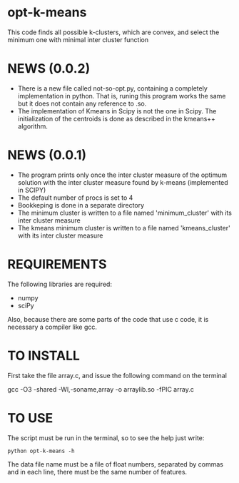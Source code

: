 opt-k-means
===========

This code finds all possible k-clusters, which are convex, and select
the minimum one with minimal inter cluster function   

NEWS (0.0.2)
===========
- There is a new file called not-so-opt.py, containing a completely
  implementation in python. That is, runing this program works the same
  but it does not contain any reference to .so.
- The implementation of Kmeans in Scipy is not the one in Scipy. The 
  initialization of the centroids is done as described in the kmeans++
  algorithm.

NEWS (0.0.1)
===========
- The program prints only once the inter cluster measure of the
  optimum solution with the inter cluster measure found by k-means
  (implemented in SCIPY)
- The default number of procs is set to 4
- Bookkeping is done in a separate directory
- The minimum cluster is written to a file named 'minimum_cluster'
  with its inter cluster measure
- The kmeans minimum cluster is written to a file named
  'kmeans_cluster' with its inter cluster measure
 

REQUIREMENTS
============
The following libraries are required:

- numpy
- sciPy

Also, because there are some parts of the code that use c code, it is 
necessary a compiler like gcc.

TO INSTALL
==========
First take the file array.c, and issue the following command on the terminal

gcc -O3 -shared -Wl,-soname,array -o arraylib.so -fPIC array.c

TO USE
==========
The script must be run in the terminal, so to see the help just write:

    python opt-k-means -h

The data file name must be a file of float numbers, separated by
commas and in each line, there must be the same number of features.

